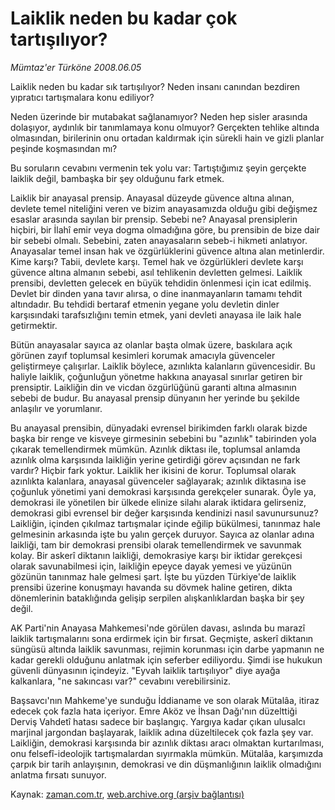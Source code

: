 # Laiklik neden bu kadar çok tartışılıyor?

*Mümtaz'er Türköne 2008.06.05*

<tr><td class="metin" colspan="2" style="padding-top: 20px; padding-left: 5px; padding-right: 10px;">Laiklik neden bu kadar sık tartışılıyor? Neden insanı canından bezdiren yıpratıcı tartışmalara konu ediliyor?</td></tr><tr><td class="metin" colspan="2" style="padding-top: 20px; padding-left: 5px; padding-right: 10px;"><p>Neden üzerinde bir mutabakat sağlanamıyor? Neden hep sisler arasında dolaşıyor, aydınlık bir tanımlamaya konu olmuyor? Gerçekten tehlike altında olmasından, birilerinin onu ortadan kaldırmak için sürekli hain ve gizli planlar peşinde koşmasından mı? 
<p> Bu soruların cevabını vermenin tek yolu var: Tartıştığımız şeyin gerçekte laiklik değil, bambaşka bir şey olduğunu fark etmek.
<p> Laiklik bir anayasal prensip. Anayasal düzeyde güvence altına alınan, devlete temel niteliğini veren ve bizim anayasamızda olduğu gibi değişmez esaslar arasında sayılan bir prensip. Sebebi ne? Anayasal prensiplerin hiçbiri, bir İlahî emir veya dogma olmadığına göre, bu prensibin de bize dair bir sebebi olmalı. Sebebini, zaten anayasaların sebeb-i hikmeti anlatıyor. Anayasalar temel insan hak ve özgürlüklerini güvence altına alan metinlerdir. Kime karşı? Tabii, devlete karşı. Temel hak ve özgürlükleri devlete karşı güvence altına almanın sebebi, asıl tehlikenin devletten gelmesi. Laiklik prensibi, devletten gelecek en büyük tehdidin önlenmesi için icat edilmiş. Devlet bir dinden yana tavır alırsa, o dine inanmayanların tamamı tehdit altındadır. Bu tehdidi bertaraf etmenin yegane yolu devletin dinler karşısındaki tarafsızlığını temin etmek, yani devleti anayasa ile laik hale getirmektir. 
<p> Bütün anayasalar sayıca az olanlar başta olmak üzere, baskılara açık görünen zayıf toplumsal kesimleri korumak amacıyla güvenceler geliştirmeye çalışırlar. Laiklik böylece, azınlıkta kalanların güvencesidir. Bu haliyle laiklik, çoğunluğun yönetme hakkına anayasal sınırlar getiren bir prensiptir. Laikliğin din ve vicdan özgürlüğünü garanti altına almasının sebebi de budur. Bu anayasal prensip dünyanın her yerinde bu şekilde anlaşılır ve yorumlanır.
<p> Bu anayasal prensibin, dünyadaki evrensel birikimden farklı olarak bizde başka bir renge ve kisveye girmesinin sebebini bu "azınlık" tabirinden yola çıkarak temellendirmek mümkün. Azınlık diktası ile, toplumsal anlamda azınlık olma karşısında laikliğin yerine getirdiği görev açısından ne fark vardır? Hiçbir fark yoktur. Laiklik her ikisini de korur. Toplumsal olarak azınlıkta kalanlara, anayasal güvenceler sağlayarak; azınlık diktasına ise çoğunluk yönetimi yani demokrasi karşısında gerekçeler sunarak. Öyle ya, demokrasi ile yönetilen bir ülkede elinize silahı alarak iktidara gelirseniz, demokrasi gibi evrensel bir değer karşısında kendinizi nasıl savunursunuz? Laikliğin, içinden çıkılmaz tartışmalar içinde eğilip bükülmesi, tanınmaz hale gelmesinin arkasında işte bu yalın gerçek duruyor. Sayıca az olanlar adına laikliği, tam bir demokrasi prensibi olarak temellendirmek ve savunmak kolay. Bir askerî diktanın laikliği, demokrasiye karşı bir iktidar gerekçesi olarak savunabilmesi için, laikliğin epeyce dayak yemesi ve yüzünün gözünün tanınmaz hale gelmesi şart. İşte bu yüzden Türkiye'de laiklik prensibi üzerine konuşmayı havanda su dövmek haline getiren, dikta dönemlerinin bataklığında gelişip serpilen alışkanlıklardan başka bir şey değil. 
<p> AK Parti'nin Anayasa Mahkemesi'nde görülen davası, aslında bu marazî laiklik tartışmalarını sona erdirmek için bir fırsat. Geçmişte, askerî diktanın süngüsü altında laiklik savunması, rejimin korunması için darbe yapmanın ne kadar gerekli olduğunu anlatmak için seferber ediliyordu. Şimdi ise hukukun güvenli dünyasının içindeyiz. "Eyvah laiklik tartışılıyor" diye ayağa kalkanlara, "ne sakıncası var?" cevabını verebilirsiniz.
<p> Başsavcı'nın Mahkeme'ye sunduğu İddianame ve son olarak Mütalâa, itiraz edecek çok fazla hata içeriyor. Emre Aköz ve İhsan Dağı'nın düzelttiği Derviş Vahdetî hatası sadece bir başlangıç. Yargıya kadar çıkan ulusalcı marjinal jargondan başlayarak, laiklik adına düzeltilecek çok fazla şey var. Laikliğin, demokrasi karşısında bir azınlık diktası aracı olmaktan kurtarılması, onu felsefî-ideolojik tartışmalardan sıyırmakla mümkün. Mütalâa, karşımızda çarpık bir tarih anlayışının, demokrasi ve din düşmanlığının laiklik olmadığını anlatma fırsatı sunuyor.<br/></p></p></p></p></p></p></p></td></tr>

Kaynak: [zaman.com.tr](http://zaman.com.tr/yazar.do?yazino=698007), [web.archive.org (arşiv bağlantısı)](http://web.archive.org/web/20080608041717/http://www.zaman.com.tr:80/yazar.do?yazino=698007)

